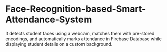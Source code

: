 # Face-Recognition-based-Smart-Attendance-System
It detects student faces using a webcam, matches them with pre-stored encodings, and automatically marks attendance in Firebase Database while displaying student details on a custom background.
